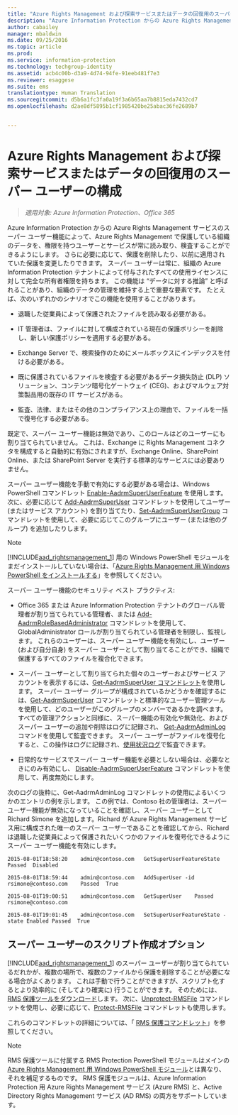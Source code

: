 ```yaml
---
title: "Azure Rights Management および探索サービスまたはデータの回復用のスーパー ユーザーの構成 | Azure Information Protection"
description: "Azure Information Protection からの Azure Rights Management サービスのスーパー ユーザー機能を理解し、実装して、Azure Rights Management で保護している組織のデータを、権限を持つユーザーとサービスが常に読み取り、検査することができるようにします。 この機能は 'データに対する推論' と呼ばれることがあり、組織のデータの管理を維持する上で重要な要素です。"
author: cabailey
manager: mbaldwin
ms.date: 09/25/2016
ms.topic: article
ms.prod: 
ms.service: information-protection
ms.technology: techgroup-identity
ms.assetid: acb4c00b-d3a9-4d74-94fe-91eeb481f7e3
ms.reviewer: esaggese
ms.suite: ems
translationtype: Human Translation
ms.sourcegitcommit: d5b6a1fc3fa0a19f3a6b65aa7b8815eda7432cd7
ms.openlocfilehash: d2ae8df5895b1cf1985420be25abac36fe2689b7


---
```


# Azure Rights Management および探索サービスまたはデータの回復用のスーパー ユーザーの構成

>*適用対象: Azure Information Protection、Office 365*

Azure Information Protection からの Azure Rights Management サービスのスーパー ユーザー機能によって、Azure Rights Management で保護している組織のデータを、権限を持つユーザーとサービスが常に読み取り、検査することができるようにします。 さらに必要に応じて、保護を削除したり、以前に適用されていた保護を変更したりできます。 スーパー ユーザーは常に、組織の Azure Information Protection テナントによって付与されたすべての使用ライセンスに対して完全な所有者権限を持ちます。 この機能は “データに対する推論” と呼ばれることがあり、組織のデータの管理を維持する上で重要な要素です。 たとえば、次のいずれかのシナリオでこの機能を使用することがあります。

-   退職した従業員によって保護されたファイルを読み取る必要がある。

-   IT 管理者は、ファイルに対して構成されている現在の保護ポリシーを削除し、新しい保護ポリシーを適用する必要がある。

-   Exchange Server で、検索操作のためにメールボックスにインデックスを付ける必要がある。

-   既に保護されているファイルを検査する必要があるデータ損失防止 (DLP) ソリューション、コンテンツ暗号化ゲートウェイ (CEG)、およびマルウェア対策製品用の既存の IT サービスがある。

-   監査、法律、またはその他のコンプライアンス上の理由で、ファイルを一括で復号化する必要がある。

既定で、スーパー ユーザー機能は無効であり、このロールはどのユーザーにも割り当てられていません。 これは、Exchange に Rights Management コネクタを構成すると自動的に有効にされますが、Exchange Online、SharePoint Online、または SharePoint Server を実行する標準的なサービスには必要ありません。

スーパー ユーザー機能を手動で有効にする必要がある場合は、Windows PowerShell コマンドレット [Enable-AadrmSuperUserFeature](https://msdn.microsoft.com/library/azure/dn629400.aspx) を使用します。次に、必要に応じて [Add-AadrmSuperUser](https://msdn.microsoft.com/library/azure/dn629411.aspx) コマンドレットを使用してユーザー (またはサービス アカウント) を割り当てたり、[Set-AadrmSuperUserGroup](https://msdn.microsoft.com/library/azure/mt653943.aspx) コマンドレットを使用して、必要に応じてこのグループにユーザー (または他のグループ) を追加したりします。 

> [!NOTE]
> [!INCLUDE[aad_rightsmanagement_1](../includes/aad_rightsmanagement_1_md.md)] 用の Windows PowerShell モジュールをまだインストールしていない場合は、「[Azure Rights Management 用 Windows PowerShell をインストールする](install-powershell.md)」を参照してください。

スーパー ユーザー機能のセキュリティ ベスト プラクティス:

-   Office 365 または Azure Information Protection テナントのグローバル管理者が割り当てられている管理者、または [Add-AadrmRoleBasedAdministrator](https://msdn.microsoft.com/library/azure/dn629417.aspx) コマンドレットを使用して、GlobalAdministrator ロールが割り当てられている管理者を制限し、監視します。 これらのユーザーは、スーパー ユーザー機能を有効にし、ユーザー (および自分自身) をスーパー ユーザーとして割り当てることができ、組織で保護するすべてのファイルを複合化できます。

-   スーパー ユーザーとして割り当てられた個々のユーザーおよびサービス アカウントを表示するには、[Get-AadrmSuperUser コマンドレット](https://msdn.microsoft.com/library/azure/dn629408.aspx)を使用します。 スーパー ユーザー グループが構成されているかどうかを確認するには、[Get-AadrmSuperUser](https://msdn.microsoft.com/library/azure/mt653942.aspx) コマンドレットと標準的なユーザー管理ツールを使用して、どのユーザーがこのグループのメンバーであるかを調べます。 すべての管理アクションと同様に、スーパー機能の有効化や無効化、およびスーパー ユーザーの追加や削除はログに記録され、 [Get-AadrmAdminLog](https://msdn.microsoft.com/library/azure/dn629430.aspx) コマンドを使用して監査できます。 スーパー ユーザーがファイルを復号化すると、この操作はログに記録され、[使用状況ログ](log-analyze-usage.md)で監査できます。

-   日常的なサービスでスーパー ユーザー機能を必要としない場合は、必要なときにのみ有効にし、 [Disable-AadrmSuperUserFeature](https://msdn.microsoft.com/library/azure/dn629428.aspx) コマンドレットを使用して、再度無効にします。

次のログの抜粋に、Get-AadrmAdminLog コマンドレットの使用によるいくつかのエントリの例を示します。 この例では、Contoso 社の管理者は、スーパー ユーザー機能が無効になっていることを確認し、スーパー ユーザーとして Richard Simone を追加します。Richard が Azure Rights Management サービス用に構成された唯一のスーパー ユーザーであることを確認してから、Richard は退職した従業員によって保護されたいくつかのファイルを復号化できるようにスーパー ユーザー機能を有効にします。

`2015-08-01T18:58:20    admin@contoso.com   GetSuperUserFeatureState    Passed  Disabled`

`2015-08-01T18:59:44    admin@contoso.com   AddSuperUser -id rsimone@contoso.com    Passed  True`

`2015-08-01T19:00:51    admin@contoso.com   GetSuperUser    Passed  rsimone@contoso.com`

`2015-08-01T19:01:45    admin@contoso.com   SetSuperUserFeatureState -state Enabled Passed  True`

## スーパー ユーザーのスクリプト作成オプション
[!INCLUDE[aad_rightsmanagement_1](../includes/aad_rightsmanagement_1_md.md)] のスーパー ユーザーが割り当てられているだれかが、複数の場所で、複数のファイルから保護を削除することが必要になる場合がよくあります。 これは手動で行うことができますが、スクリプト化するとより効率的に (そしてより確実に) 行うことができます。 そのためには、 [RMS 保護ツールをダウンロード](http://www.microsoft.com/en-us/download/details.aspx?id=47256)します。 次に、[Unprotect-RMSFile](https://msdn.microsoft.com/library/azure/mt433200.aspx) コマンドレットを使用し、必要に応じて、[Protect-RMSFile](https://msdn.microsoft.com/library/azure/mt433201.aspx) コマンドレットも使用します。

これらのコマンドレットの詳細については、「 [RMS 保護コマンドレット](https://msdn.microsoft.com/library/azure/mt433195.aspx)」を参照してください。

> [!NOTE]
> RMS 保護ツールに付属する RMS Protection PowerShell モジュールはメインの [Azure Rights Management 用 Windows PowerShell モジュール](administer-powershell.md)とは異なり、それを補足するものです。 RMS 保護モジュールは、Azure Information Protection 用 Azure Rights Management サービス (Azure RMS) と、Active Directory Rights Management サービス (AD RMS) の両方をサポートしています。





<!--HONumber=Sep16_HO4-->


